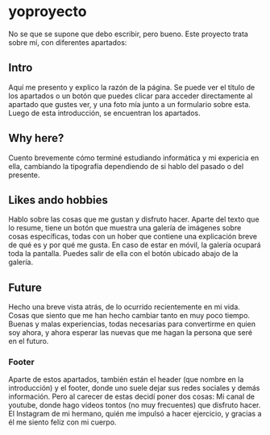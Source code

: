 # yoproyecto

No se que se supone que debo escribir, pero bueno.
Este proyecto trata sobre mí, con diferentes apartados:

## Intro

Aquí me presento y explico la razón de la página. Se puede ver el título de los apartados o un botón que puedes clicar para acceder directamente al apartado que gustes ver, y una foto mía junto a un formulario sobre esta. Luego de esta introducción, se encuentran los apartados.

## Why here?

Cuento brevemente cómo terminé estudiando informática y mi expericia en ella, cambiando la tipografía dependiendo de si hablo del pasado o del presente.

## Likes ando hobbies

Hablo sobre las cosas que me gustan y disfruto hacer. Aparte del texto que lo resume, tiene un botón que muestra una galería de imágenes sobre cosas específicas, todas con un hober que contiene una explicación breve de qué es y por qué me gusta. En caso de estar en móvil, la galería ocupará toda la pantalla.
Puedes salir de ella con el botón ubicado abajo de la galería.

## Future

Hecho una breve vista atrás, de lo ocurrido recientemente en mi vida. Cosas que siento que me han hecho cambiar tanto en muy poco tiempo.
Buenas y malas experiencias, todas necesarias para convertirme en quien soy ahora, y ahora esperar las nuevas que me hagan la persona que seré en el futuro.

### Footer

Aparte de estos apartados, también están el header (que nombre en la introducción) y el footer, donde uno suele dejar sus redes sociales y demás información. Pero al carecer de estas decidí poner dos cosas:
Mi canal de youtube, donde hago videos tontos (no muy frecuentes) que disfruto hacer.
El Instagram de mi hermano, quién me impulsó a hacer ejercicio, y gracias a él me siento feliz con mi cuerpo.
